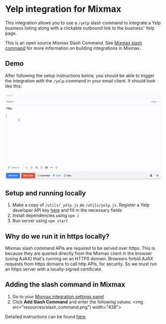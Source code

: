# Yelp integration for Mixmax
This integration allows you to use a `/yelp` slash command to integrate a Yelp business listing along with a clickable outbound link to the business' Yelp page.

This is an open source Mixmax Slash Command. See [Mixmax slash command](http://developer.mixmax.com/docs/overview-slash-commands#tutorial-building-mygiphy) for more information on building integrations in Mixmax.

## Demo
After following the setup instructions below, you should be able to trigger the integration with the `/yelp` command in your email client. It should look like this:

![Screencast](resources/screencast.gif)

## Setup and running locally
1. Make a copy of `/utils/_yelp.js` as `/utils/yelp.js`. Register a Yelp developer API key [here](https://www.yelp.com/developers/documentation/v3) and fill in the necessary fields
1. Install dependencies using `npm i`
1. Run server using `npm start`

## Why do we run it in https locally?
Mixmax slash command APIs are required to be served over https. This is because they are queried directly from the Mixmax client in the browser (using AJAX) that's running on an HTTPS domain. Browsers forbid AJAX requests from https domains to call http APIs, for security. So we must run an https server with a locally-signed certificate.

## Adding the slash command in Mixmax
1. Go to your [Mixmax integration settings panel](https://app.mixmax.com/dashboard/settings/integrations)
1. Click **Add Slash Command** and enter the following values:
  <img src="resources/slash_command.png") width="438">

Detailed instructions can be found [here](https://mixmax.com/blog/giphy-slash-command).
